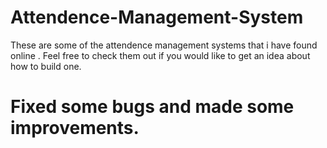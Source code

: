 # Attendence-Management-System
These are some of the attendence management systems that i have found online . Feel free to check them out if you would like to get an idea about how to build one.

# Fixed some bugs and made some improvements.
